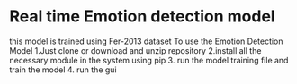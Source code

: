 # Real time Emotion detection model
this model is trained using Fer-2013 dataset
To use the Emotion Detection Model 
1.Just clone or download and unzip repository 
2.install all the necessary module in the system using pip 
3. run the model training file and train the model
4. run the gui 
